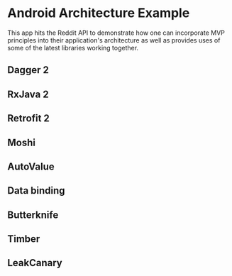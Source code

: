 # Android Architecture Example
This app hits the Reddit API to demonstrate how one can incorporate MVP principles into their application's architecture as well as provides uses of some of the latest libraries working together.
## Dagger 2
## RxJava 2
## Retrofit 2
## Moshi
## AutoValue
## Data binding
## Butterknife
## Timber
## LeakCanary
